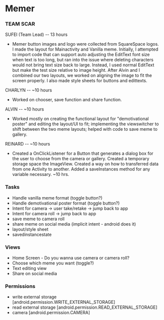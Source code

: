 # Memer

### TEAM SCAR         
SUFEI (Team Lead) -- 13 hours
 - Memer button images and logo were collected from SquareSpace logos. I made the layout for Mainactivity and Vanilla meme. Initially, I attempted to import code that can support auto adjusting the EditText font size when text is too long, but ran into the issue where deleting characters would not bring text size back to large. Instead, I used normal EditText but make the test size relative to image height. After Alvin and I combined our two layouts, we worked on aligning the image to fit the screen properly. I also made style sheets for buttons and edittexts.

CHARLYN -- ~10 hours 
  - Worked on chooser, save function and share function.

ALVIN -- ~10 hours
  - Worked mostly on creating the functional layout for "demotivational poster" and editing the layout/UI to fit; implementing the viewswitcher to shift between the two meme layouts; helped with code to save meme to gallery.

REINARD -- ~10 hours
  - Created a OnClickListener for a Button that generates a dialog box for the user to choose from the camera or gallery. Created a temporary storage space the ImageView. Created a way on how to transferred data from one Activity to another. Added a saveInstances method for any variable necessary. ~10 hrs.

### Tasks
* Handle vanilla meme format (toggle button?)
* Handle demotivational poster format (toggle button?)
* Intent for camera -> user take/retake -> jump back to app
* Intent for camera roll -> jump back to app
* save meme to camera roll
* share meme on social media (implicit intent - android does it)
* layout/style sheet
* savedinstancestate

### Views
* Home Screen - Do you wanna use camera or camera roll? 
* Choose which meme you want (toggle?)
* Text editing view 
* Share on social media

### Permissions
* write external storage [android.permission.WRITE_EXTERNAL_STORAGE]
* read external storage [android.permission.READ_EXTERNAL_STORAGE]
* camera [android.permission.CAMERA]

